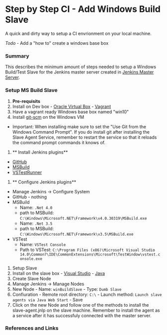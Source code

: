 # Step by Step CI - Add Windows Build Slave
A quick and dirty way to setup a CI envrionment on your local machine.

*Todo*
    - Add a "how to" create a windows base box

### Summary
This describes the minimum amount of steps needed to setup a Windows Build/Test Slave for the Jenkins master server created in [Jenkins Master Server][jen_master].


### Setup MS Build Slave
1. **Pre-requisits**
  1. Install on Dev box
    - [Oracle Virtual Box][virtbox]
    - [Vagrant][vag]
  2. Have a vagrant ready Windows base box named "win10"
1. Install [git-scm][git_scm] on the Windows VM
  - Important: When installing make sure to set the "Use Git from the Windows Command Prompt". If you do install git after installing the Slave Agent Service, remember to restart the service so that it reloads the command prompt commands it knows of.

1. ** Install Jenkins plugins**
  - [GitHub][jen_github]
  - [MSBuild][jen_msbuild]
  - [VSTestRunner][jen_vstest]
1. ** Configure Jenkins plugins**
  - Manage Jenkins -> Configure System
  - GitHub - nothing
  - MSBuild
    - Name: `.Net 4.0`
    - path to MSBuild: `C:\Windows\Microsoft.NET\Framework\v4.0.30319\MSBuild.exe`
    - Name: `.Net 3.5`
    - path to MSBuild: `C:\Windows\Microsoft.NET\Framework\v3.5\MSBuild.exe`
  - VSTest
    - Name: `VSTest Console`
    - Path to VSTest: `C:\Program Files (x86)\Microsoft Visual Studio 14.0\Common7\IDE\CommonExtensions\Microsoft\TestWindow\vstest.console.exe`
1. Setup Slave
  1. Install on the slave box
    - [Visual Studio][vs]
    - [Java][java]
1. Create Slave Node
  1. Manage Jenkins -> Manage Nodes
  1. New Node
    - Name: `winBuildSlave`
    - Type: `Dumb Slave`
  1. Confiuration
    - Remote root directory: `C:\`
    - Launch method: `Launch slave agents via Java Web Start`
    - Save
  1. Click on the new Node and follow one of the methods to install the slave-agent.jnlp on the slave machine. Remember to install the agent as a service after it has successfuly connected with the master server.



### References and Links

[jen_master]: [../Readme.md] "Jenkins Master Server"
[virtbox]:  https://www.virtualbox.org/ "Oracle Virtual Box"
[vag]:      https://www.vagrantup.com/  "Vagrant"
[vs]:       https://www.visualstudio.com  "Visual Studio"
[java]:     https://www.java.com/en/    "Java"
[jen_github]:https://wiki.jenkins-ci.org/display/JENKINS/GitHub+Plugin
[jen_msbuild]:https://wiki.jenkins-ci.org/display/JENKINS/MSBuild+Plugin
[jen_vstest]:https://wiki.jenkins-ci.org/display/JENKINS/VsTestRunner+Plugin
[git_scm]:  https://git-scm.com/ "git scm"
